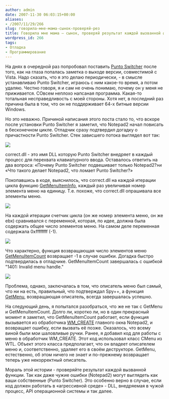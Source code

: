 ```yaml
---
author: admin
date: 2007-11-30 06:03:15+00:00
aliases:
- /2007/11/29/266
slug: говорила-мне-мама-сынок-проверяй-рез
title: Говорила мне мама – сынок, проверяй результат каждой вызванной функции!
wordpress_id: 266
tags:
- Отладка
- Программирование
---
```


На днях в очередной раз попробовал поставить [Punto Switcher](http://punto.ru/) после того, как на глаза попалась заметка о выходе версии, совместимой с Vista. Надо сказать, что я это делаю периодически, - в смысле устанавливаю Punto Switcher, играюсь с ним какое-то время, а потом удаляю. Честно говоря, я и сам не очень понимаю, почему он у меня не приживается. СОвсем неплохо напсаная программа. Какая-то тотальная несправедливость с моей стороны. Хотя нет, в последний раз причина была в том, что он не поддерживает 64-х битные версии Windows.

Но это неважно. Причиной написания этого поста стало то, что вскоре после установки Punto Switcher я заметил, что Notepad2 начал повисать в бесконечном цикле. Отладчик сразу подтвердил догадку о причастности Punto Switcher. Стек зависшего потока выглядел вот так:

![](/2007/11/ps01.png)

correct.dll - это имя DLL которую Punto Switcher внедряет в каждый процесс для перехвата клавиатурного ввода. Оставалось ответить на два вопроса: «Почему Punto Switcher подвешивает только Notepad2?»и «Что такого делает Notepad2, что ломает Punto Switcher?»

Покопавшись в коде, выяснилось, что correct.dll на каждой итерации цикла функцию [GetMenuItemInfo](http://msdn2.microsoft.com/en-us/library/ms647980.aspx), каждый раз увеличивая номер элемента меню на единицу. Т.е. похоже, что correct.dll опрашивала все элементы меню.

![](/2007/11/ps02.png)

На каждой итерации счетчик цикла (он же номер элемента меню, он же ebx) сравнивался с переменной, которая, по идее, должна была содержать общее число элементов меню. На самом деле переменная содержала 0xffffffff (-1).

![](/2007/11/ps03.png)

Что характерно, функция возвращающая число элементов меню [GetMenuItemCount](http://msdn2.microsoft.com/en-us/library/ms647978.aspx) возвращает -1 в случае ошибки. Догадка быстро подтвердилась в отладчике. GetMenuItemCount завершалась с ошибкой "1401: Invalid menu handle."

[![](/2007/11/ps04.thumbnail.png)](/2007/11/ps04.png)

Проблема, однако, заключалась в том, что описатель меню был самый, что ни на есть, правильный, что подтверждал Spy++, а функция [GetMenu](http://msdn2.microsoft.com/en-us/library/ms647640.aspx), возвращающая описатель, всегда завершалась успешно.

На следующий день, я попытался разобраться, что же не так с GetMenu и GetMenuItemCount. Долго ли, коротко ли, но в один прекрасный момент я заметил, что GetMenuItemCount работает, если функция вызывается из обработчика [WM_CREATE](http://msdn2.microsoft.com/en-us/library/ms632619.aspx) главного окна Notepad2, и возвращает ошибку, если вызвать её позже. Оказалось, что всему виной были мои шаловливые ручки. Ранее, я добавил код для работы с меню в обработчик WM_CREATE. Этот код использовал класс CMenu из WTL. Объект этого класса предполагает, что он владеет описателем меню и, соответственно, удаляет его в своём деструкторе. GetMenu, естественно, об этом ничего не знает и по-прежнему возвращает теперь уже некорректный описатель.

Мораль этой истории - проверяйте результат каждой вызванной функции. Так как даже чужие ошибки (Notepad2) могут выглядеть как ваши собственные (Punto Switcher). Это особенно верно в случае, если код должен работать в «агрессивной среде» - DLL, внедряемая в чужой процесс, API операционной системы и так далее. 
